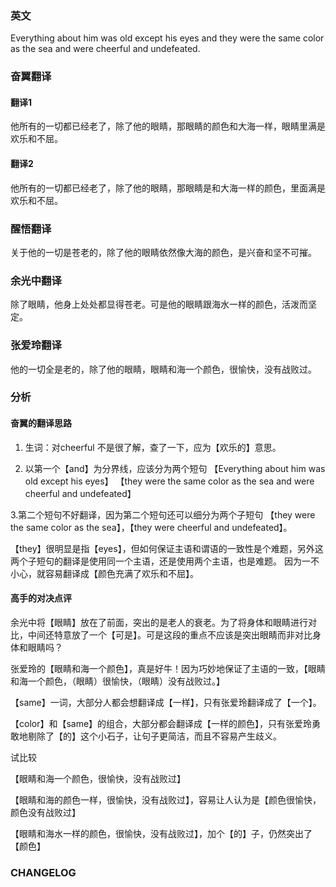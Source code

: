 
### 英文
Everything about him was old except his eyes and they were the same
color as the sea and were cheerful and undefeated.

### 奋翼翻译
#### 翻译1
他所有的一切都已经老了，除了他的眼睛，那眼睛的颜色和大海一样，眼睛里满是欢乐和不屈。

#### 翻译2 
他所有的一切都已经老了，除了他的眼睛，那眼睛是和大海一样的颜色，里面满是欢乐和不屈。

### 醒悟翻译

关于他的一切是苍老的，除了他的眼睛依然像大海的颜色，是兴奋和坚不可摧。

### 余光中翻译

除了眼睛，他身上处处都显得苍老。可是他的眼睛跟海水一样的颜色，活泼而坚定。

### 张爱玲翻译

 他的一切全是老的，除了他的眼睛，眼睛和海一个颜色，很愉快，没有战败过。 


### 分析
#### 奋翼的翻译思路
1. 生词：对cheerful 不是很了解，查了一下，应为【欢乐的】意思。

2. 以第一个【and】为分界线，应该分为两个短句
【Everything about him was old except his eyes】
【they were the same color as the sea and were cheerful and undefeated】

3.第二个短句不好翻译，因为第二个短句还可以细分为两个子短句
【they were the same color as the sea】，【they were cheerful and undefeated】。

【they】很明显是指【eyes】，但如何保证主语和谓语的一致性是个难题，另外这两个子短句的翻译是使用同一个主语，还是使用两个主语，也是难题。
因为一不小心，就容易翻译成【颜色充满了欢乐和不屈】。

#### 高手的对决点评
余光中将【眼睛】放在了前面，突出的是老人的衰老。为了将身体和眼睛进行对比，中间还特意放了一个【可是】。可是这段的重点不应该是突出眼睛而非对比身体和眼睛吗？

张爱玲的【眼睛和海一个颜色】，真是好牛！因为巧妙地保证了主语的一致，【眼睛和海一个颜色，（眼睛）很愉快，（眼睛）没有战败过。】

【same】一词，大部分人都会想翻译成【一样】，只有张爱玲翻译成了【一个】。

【color】和【same】的组合，大部分都会翻译成【一样的颜色】，只有张爱玲勇敢地剔除了【的】这个小石子，让句子更简洁，而且不容易产生歧义。

试比较

【眼睛和海一个颜色，很愉快，没有战败过】

【眼睛和海的颜色一样，很愉快，没有战败过】，容易让人认为是【颜色很愉快，颜色没有战败过】

【眼睛和海水一样的颜色，很愉快，没有战败过】，加个【的】子，仍然突出了【颜色】





### CHANGELOG




<!--stackedit_data:
eyJoaXN0b3J5IjpbMTY5Njg5ODAwNiwxNDMwMDMxMzg2LC0xNj
M5NjY3NDA2LDE0OTA2MjcyMjJdfQ==
-->